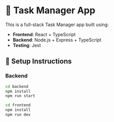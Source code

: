 # 📝 Task Manager App

This is a full-stack Task Manager app built using:

- **Frontend**: React + TypeScript
- **Backend**: Node.js + Express + TypeScript
- **Testing**: Jest

## 🔧 Setup Instructions

### Backend
```bash
cd backend
npm install
npm run start

cd frontend
npm install
npm run dev
